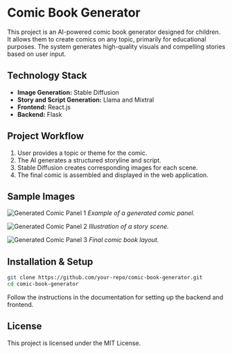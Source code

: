 # Comic Book Generator

This project is an AI-powered comic book generator designed for children. It allows them to create comics on any topic, primarily for educational purposes. The system generates high-quality visuals and compelling stories based on user input.

## Technology Stack
- **Image Generation:** Stable Diffusion
- **Story and Script Generation:** Llama and Mixtral
- **Frontend:** React.js
- **Backend:** Flask

## Project Workflow
1. User provides a topic or theme for the comic.
2. The AI generates a structured storyline and script.
3. Stable Diffusion creates corresponding images for each scene.
4. The final comic is assembled and displayed in the web application.

## Sample Images
![Generated Comic Panel 1](path-to-image1.jpg)
*Example of a generated comic panel.*

![Generated Comic Panel 2](path-to-image2.jpg)
*Illustration of a story scene.*

![Generated Comic Panel 3](path-to-image3.jpg)
*Final comic book layout.*

## Installation & Setup
```sh
git clone https://github.com/your-repo/comic-book-generator.git
cd comic-book-generator
```
Follow the instructions in the documentation for setting up the backend and frontend.

## License
This project is licensed under the MIT License.
